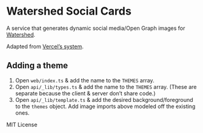# Watershed Social Cards

A service that generates dynamic social media/Open Graph images for [Watershed](https://watershed.com/).

Adapted from [Vercel’s system](https://github.com/vercel/og-image).

## Adding a theme

1. Open `web/index.ts` & add the name to the `THEMES` array.
2. Open `api/_lib/types.ts` & add the name to the `THEMES` array. (These are separate because the client & server don’t share code.)
3. Open `api/_lib/template.ts` & add the desired background/foreground to the `themes` object. Add image imports above modeled off the existing ones.

MIT License
